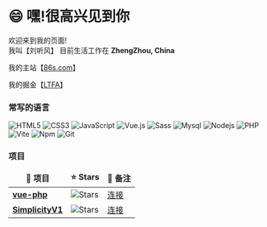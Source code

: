 <!--

Here are some ideas to get you started:

- 🔭 I’m currently working on ...
- 🌱 I’m currently learning ...
- 👯 I’m looking to collaborate on ...
- 🤔 I’m looking for help with ...
- 💬 Ask me about ...
- 📫 How to reach me: ...
- 😄 Pronouns: ...
- ⚡ Fun fact: ...
-->

<h1>😄  嘿!很高兴见到你</h1>

<p>欢迎来到我的页面! </br> 我叫【刘听风】 目前生活工作在  <b>ZhengZhou, China</b></p>

<p>我的主站【<a href="https://86s.com/">86s.com</a>】</p>

<p>我的掘金【<a href="https://juejin.cn/user/3878732753800013/">LTFA</a>】</p>


<h3>常写的语言</h3>

![HTML5](https://img.shields.io/badge/-HTML5-%23E44D27?style=for-the-badge&logo=html5&logoColor=ffffff)
![CSS3](https://img.shields.io/badge/-CSS3-%231572B6?style=for-the-badge&logo=css3)
![JavaScript](https://img.shields.io/badge/-JavaScript-%23F7DF1C?style=for-the-badge&logo=javascript&logoColor=000000&labelColor=%23F7DF1C&color=%23FFCE5A)
![Vue.js](https://img.shields.io/badge/-Vue.js-%232c3e50?style=for-the-badge&logo=Vue.js)
<img alt="Sass" src="https://img.shields.io/badge/-Sass-CC6699?style=for-the-badge&logo=sass&logoColor=white" />
<img alt="Mysql" src="https://img.shields.io/badge/-Mysql-13aa52?style=for-the-badge&logo=Mysql&logoColor=white" />
<img alt="Nodejs" src="https://img.shields.io/badge/-Nodejs-43853d?style=for-the-badge&logo=Node.js&logoColor=white" />
<img alt="PHP" src="https://img.shields.io/badge/-php-777bb3?style=for-the-badge&logo=php&logoColor=white" />
<img alt="Vite" src="https://img.shields.io/badge/-Vite-84c255?style=for-the-badge&logo=Vite&logoColor=white" />
<img alt="Npm" src="https://img.shields.io/badge/-Npm-CB3837?style=for-the-badge&logo=Npm&logoColor=white" />
![Git](https://img.shields.io/badge/-Git-%23F05032?style=for-the-badge&logo=git&logoColor=%23ffffff)





<h3>项目</h3>

<table>
  <thead align="center">
      <tr border: none;>
      <td><b>🎁 项目</b></td>
      <td><b>⭐ Stars</b></td>
      <td><b>💬 备注</b></td>
    </tr>
  </thead>
  <tbody>
    <tr>
      <td><a href="https://github.com/liutingfenga/vue-php"><b>vue-php</b></a></td>
      <td><img alt="Stars" src="https://github.com/liutingfenga/vue-php?style=flat-square&labelColor=343b41"/></td>
      <td><a href="https://github.com/liutingfenga/vue-php">连接</a></td>
    </tr>
    <tr>
      <td><a href="https://github.com/liutingfenga/SimplicityV1"><b>SimplicityV1</b></a></td>
      <td><img alt="Stars" src="https://github.com/liutingfenga/SimplicityV1?style=flat-square&labelColor=343b41"/></td>
      <td><a href="https://github.com/liutingfenga/SimplicityV1">连接</a></td>
    </tr>
  </tbody>
</table>










